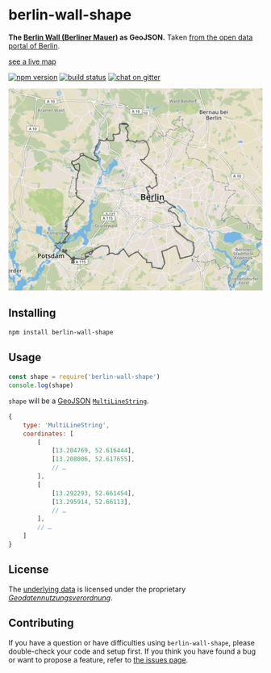 # berlin-wall-shape

**The [Berlin Wall (Berliner Mauer)](https://en.wikipedia.org/wiki/Berlin_Wall) as GeoJSON.** Taken [from the open data portal of Berlin](https://daten.berlin.de/datensaetze/verlauf-der-berliner-mauer-1989-hinterlandmauer-wfs).

[see a live map](https://fbinter.stadt-berlin.de/fb/index.jsp?loginkey=zoomStart&mapId=k_mauer@senstadt&bbox=18997,17259,31668,24771)

[![npm version](https://img.shields.io/npm/v/berlin-wall-shape.svg)](https://www.npmjs.com/package/berlin-wall-shape)
[![build status](https://api.travis-ci.org/derhuerst/berlin-wall-shape.svg?branch=master)](https://travis-ci.org/derhuerst/berlin-wall-shape)
[![chat on gitter](https://badges.gitter.im/derhuerst.svg)](https://gitter.im/derhuerst)

[![a screenshot of a map showing the shape](screenshot.png)](https://bl.ocks.org/d/a9bca806db0f41216dc3ebfbd84cd023)


## Installing

```shell
npm install berlin-wall-shape
```


## Usage

```js
const shape = require('berlin-wall-shape')
console.log(shape)
```

`shape` will be a [GeoJSON](http://geojson.org/) [`MultiLineString`](https://tools.ietf.org/html/rfc7946#section-3.1.5).

```js
{
	type: 'MultiLineString',
	coordinates: [
		[
			[13.204769, 52.616444],
			[13.208006, 52.617655],
			// …
		],
		[
			[13.292293, 52.661454],
			[13.295914, 52.66113],
			// …
		],
		// …
	]
}
```


## License

The [underlying data](https://daten.berlin.de/datensaetze/verlauf-der-berliner-mauer-1989-hinterlandmauer-wfs) is licensed under the proprietary [*Geodatennutzungsverordnung*](license.md).


## Contributing

If you have a question or have difficulties using `berlin-wall-shape`, please double-check your code and setup first. If you think you have found a bug or want to propose a feature, refer to [the issues page](https://github.com/derhuerst/berlin-wall-shape/issues).
